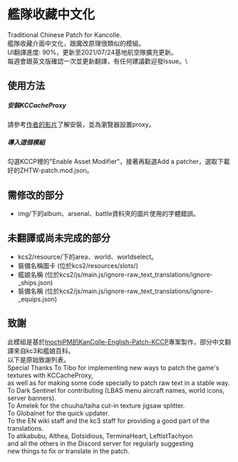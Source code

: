 # 艦隊收藏中文化
Traditional Chinese Patch for Kancolle.\
艦隊收藏介面中文化，跟魔改原理很類似的模組。\
UI翻譯進度: 90%，更新至2021/07/24基地航空隊擴充更新。\
每週會跟英文版確認一次並更新翻譯，有任何建議歡迎發Issue。\

## 使用方法
##### 安裝KCCacheProxy
請參考[作者的影片](https://www.youtube.com/watch?v=Dog1zKAAWeI)了解安裝，並為瀏覽器設置proxy。

##### 導入這個模組
勾選KCCP裡的"Enable Asset Modifier"，接著再點選Add a patcher，選取下載好的ZHTW-patch.mod.json。

## 需修改的部分
- img/下的album、arsenal、battle資料夾的圖片使用的字體錯誤。

## 未翻譯或尚未完成的部分
- kcs2/resource/下的area、world、worldselect。
- 裝備名稱圖卡 (位於kcs2/resources/slots/)
- 艦娘名稱 (位於kcs2/js/main.js/ignore-raw_text_translations/ignore-_ships.json)
- 裝備名稱 (位於kcs2/js/main.js/ignore-raw_text_translations/ignore-_equips.json)

## 致謝
此模組是基於[InochiPM的KanColle-English-Patch-KCCP](https://github.com/InochiPM/KanColle-English-Patch-KCCP)專案製作，部分中文翻譯來自kc3和艦娘百科。\
以下是原始致謝列表。\
Special Thanks
To Tibo for implementing new ways to patch the game's textures with KCCacheProxy,\
as well as for making some code specially to patch raw text in a stable way.\
To Dark Sentinel for contributing (LBAS menu aircraft names, world icons, server banners).\
To Amelek for the chuuha/taiha cut-in texture jigsaw splitter.\
To Globalnet for the quick updater.\
To the EN wiki staff and the kc3 staff for providing a good part of the translations.\
To atikabubu, Althea, Dotsidious, TerminaHeart, LeftistTachyon\
and all the others in the Discord server for regularly suggesting\
new things to fix or translate in the patch.
